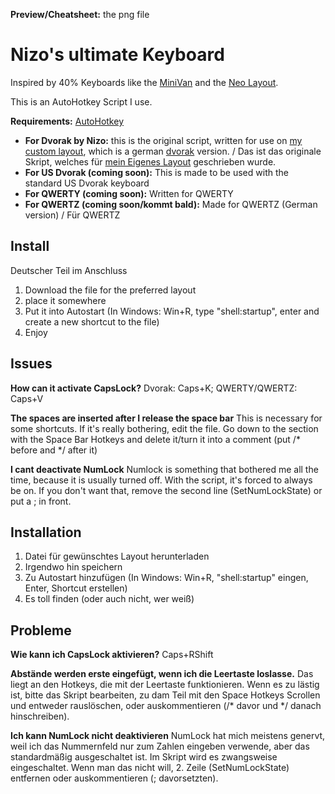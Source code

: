 **Preview/Cheatsheet:** the png file

# Nizo's ultimate Keyboard
Inspired by 40% Keyboards like the [MiniVan](https://i.ytimg.com/vi/g6bKhcrlnn8/maxresdefault.jpg) and the [Neo Layout](https://www.neo-layout.org/).

This is an AutoHotkey Script I use.

**Requirements:** [AutoHotkey](https://www.autohotkey.com/)

* **For Dvorak by Nizo:** this is the original script, written for use on [my custom layout](https://github.com/theNizo/DvorakByNizo-German), which is a german [dvorak](https://en.wikipedia.org/wiki/Dvorak_Simplified_Keyboard) version. / Das ist das originale Skript, welches für [mein Eigenes Layout](https://github.com/theNizo/DvorakByNizo-German) geschrieben wurde.
* **For US Dvorak (coming soon):** This is made to be used with the standard US Dvorak keyboard
* **For QWERTY (coming soon):** Written for QWERTY
* **For QWERTZ (coming soon/kommt bald):** Made for QWERTZ (German version) / Für QWERTZ

## Install
Deutscher Teil im Anschluss

1. Download the file for the preferred layout
2. place it somewhere
3. Put it into Autostart (In Windows: Win+R, type "shell:startup", enter and create a new shortcut to the file)
4. Enjoy

## Issues

**How can it activate CapsLock?** Dvorak: Caps+K; QWERTY/QWERTZ: Caps+V

**The spaces are inserted after I release the space bar** This is necessary for some shortcuts. If it's really bothering, edit the file. Go down to the section with the Space Bar Hotkeys and delete it/turn it into a comment (put /* before and */ after it)

**I cant deactivate NumLock** Numlock is something that bothered me all the time, because it is usually turned off. With the script, it's forced to always be on. If you don't want that, remove the second line (SetNumLockState) or put a ; in front.

## Installation

1. Datei für gewünschtes Layout herunterladen
2. Irgendwo hin speichern
3. Zu Autostart hinzufügen (In Windows: Win+R, "shell:startup" eingen, Enter, Shortcut erstellen)
4. Es toll finden (oder auch nicht, wer weiß)

## Probleme

**Wie kann ich CapsLock aktivieren?** Caps+RShift

**Abstände werden erste eingefügt, wenn ich die Leertaste loslasse.** Das liegt an den Hotkeys, die mit der Leertaste funktionieren. Wenn es zu lästig ist, bitte das Skript bearbeiten, zu dam Teil mit den Space Hotkeys Scrollen und entweder rauslöschen, oder auskommentieren (/* davor und */ danach hinschreiben).

**Ich kann NumLock nicht deaktivieren** NumLock hat mich meistens genervt, weil ich das Nummernfeld nur zum Zahlen eingeben verwende, aber das standardmäßig ausgeschaltet ist. Im Skript wird es zwangsweise eingeschaltet. Wenn man das nicht will, 2. Zeile (SetNumLockState) entfernen oder auskommentieren (; davorsetzten).
